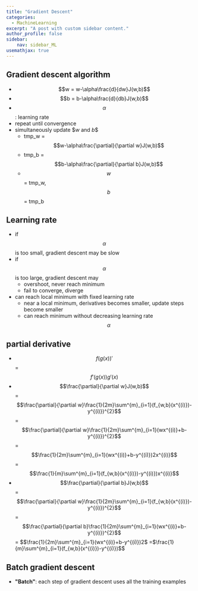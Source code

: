 ```yaml
---
title: "Gradient Descent"
categories:
  - MachineLearning 
excerpt: "A post with custom sidebar content."
author_profile: false
sidebar:
    nav: sidebar_ML
usemathjax: true
---
```


## Gradient descent algorithm
- $$w = w-\alpha\frac{d}{dw}J(w,b)$$
- $$b = b-\alpha\frac{d}{db}J(w,b)$$
- $$\alpha$$: learning rate
- repeat until convergence
- simultaneously update $$w$ and $b$$
	- tmp_w = $$w-\alpha\frac{\partial}{\partial w}J(w,b)$$
	- tmp_b = $$b-\alpha\frac{\partial}{\partial b}J(w,b)$$
	- $$w$$ = tmp_w, $$b$$ = tmp_b

## Learning rate
- if $$\alpha$$ is too small, gradient descent may be slow
- if $$\alpha$$ is too large, gradient descent may
	- overshoot, never reach minimum
	- fail to converge, diverge
- can reach local minimum with fixed learning rate
	- near a local minimum, derivatives becomes smaller, update steps become smaller
	- can reach minimum without decreasing learning rate $$\alpha$$

## partial derivative
- $$f(g(x))'$$ = $$f'(g(x))g'(x)$$ 
- $$\frac{\partial}{\partial w}J(w,b)$$ = $$\frac{\partial}{\partial w}\frac{1}{2m}\sum^{m}_{i=1}(f_{w,b}(x^{(i)})-y^{(i)})^{2}$$ = $$\frac{\partial}{\partial w}\frac{1}{2m}\sum^{m}_{i=1}(wx^{(i)}+b-y^{(i)})^{2}$$ = $$\frac{1}{2m}\sum^{m}_{i=1}(wx^{(i)}+b-y^{(i)})2x^{(i)}$$ =$$\frac{1}{m}\sum^{m}_{i=1}(f_{w,b}(x^{(i)})-y^{(i)})x^{(i)}$$ 
- $$\frac{\partial}{\partial b}J(w,b)$$ = $$\frac{\partial}{\partial w}\frac{1}{2m}\sum^{m}_{i=1}(f_{w,b}(x^{(i)})-y^{(i)})^{2}$$ = $$\frac{\partial}{\partial b}\frac{1}{2m}\sum^{m}_{i=1}(wx^{(i)}+b-y^{(i)})^{2}$$ = $$\frac{1}{2m}\sum^{m}_{i=1}(wx^{(i)}+b-y^{(i)})2$ =$\frac{1}{m}\sum^{m}_{i=1}(f_{w,b}(x^{(i)})-y^{(i)})$$

## Batch gradient descent
- **"Batch"**: each step of gradient descent uses all the training examples
